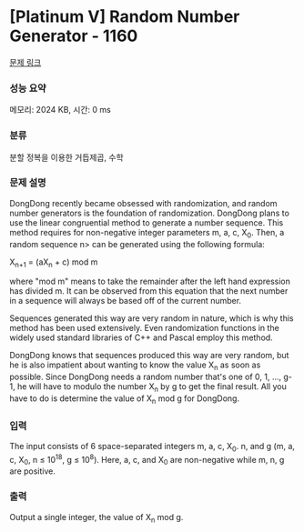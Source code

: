 # [Platinum V] Random Number Generator - 1160 

[문제 링크](https://www.acmicpc.net/problem/1160) 

### 성능 요약

메모리: 2024 KB, 시간: 0 ms

### 분류

분할 정복을 이용한 거듭제곱, 수학

### 문제 설명

<p>DongDong recently became obsessed with randomization, and random number generators is the foundation of randomization. DongDong plans to use the linear congruential method to generate a number sequence. This method requires for non-negative integer parameters m, a, c, X<sub>0</sub>. Then, a random sequence <X<sub>n</sub>> can be generated using the following formula:</p>

<p>X<sub>n+1</sub> = (aX<sub>n</sub> + c) mod m</p>

<p>where "mod m" means to take the remainder after the left hand expression has divided m. It can be observed from this equation that the next number in a sequence will always be based off of the current number.</p>

<p>Sequences generated this way are very random in nature, which is why this method has been used extensively. Even randomization functions in the widely used standard libraries of C++ and Pascal employ this method.</p>

<p>DongDong knows that sequences produced this way are very random, but he is also impatient about wanting to know the value X<sub>n</sub> as soon as possible. Since DongDong needs a random number that's one of 0, 1, …, g-1, he will have to modulo the number X<sub>n</sub> by g to get the final result. All you have to do is determine the value of X<sub>n</sub> mod g for DongDong.</p>

### 입력 

 <p>The input consists of 6 space-separated integers m, a, c, X<sub>0</sub>. n, and g (m, a, c, X<sub>0</sub>, n ≤ 10<sup>18</sup>, g ≤ 10<sup>8</sup>). Here, a, c, and X<sub>0</sub> are non-negative while m, n, g are positive.</p>

### 출력 

 <p>Output a single integer, the value of X<sub>n</sub> mod g.</p>

